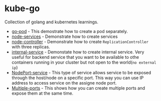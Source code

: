 # kube-go

Collection of golang and kubernetes learnings.

- [go-pod](go-pod.yaml) - This demostrate how to create a pod separately.
- [node-services](node-services.yaml) - Demonstrate how to create services
- [node-controller](node-controller.yaml) - Demonstrate how to create `ReplicationController` with three replicas.
- [internal-service](sample-internal-service.yaml) - Demonstate how to create internal service. Very useful for backend service that you want to be available to othe containers running in your cluster but not open to the world(`no external ip`)
- [NodePort-service](custom-load-balancing.yaml) - This type of service allows service to be exposed through the host/node on a specific port. This way you can use IP address to access service on the assigne node port.
- [Multiple-ports](multiple-ports.yaml) - This shows how you can create multiple ports and expose them at the same time.
